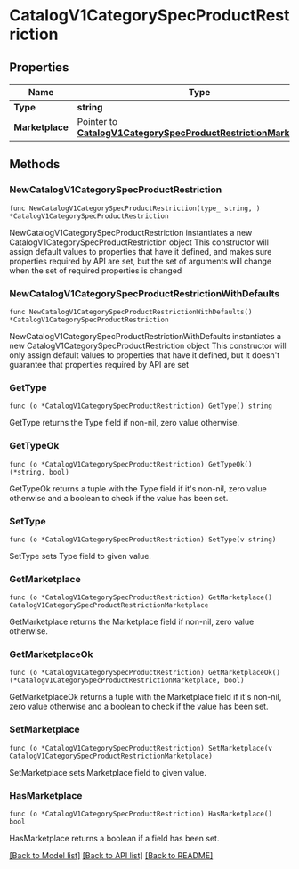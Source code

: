 # CatalogV1CategorySpecProductRestriction

## Properties

Name | Type | Description | Notes
------------ | ------------- | ------------- | -------------
**Type** | **string** |  | 
**Marketplace** | Pointer to [**CatalogV1CategorySpecProductRestrictionMarketplace**](CatalogV1CategorySpecProductRestrictionMarketplace.md) |  | [optional] 

## Methods

### NewCatalogV1CategorySpecProductRestriction

`func NewCatalogV1CategorySpecProductRestriction(type_ string, ) *CatalogV1CategorySpecProductRestriction`

NewCatalogV1CategorySpecProductRestriction instantiates a new CatalogV1CategorySpecProductRestriction object
This constructor will assign default values to properties that have it defined,
and makes sure properties required by API are set, but the set of arguments
will change when the set of required properties is changed

### NewCatalogV1CategorySpecProductRestrictionWithDefaults

`func NewCatalogV1CategorySpecProductRestrictionWithDefaults() *CatalogV1CategorySpecProductRestriction`

NewCatalogV1CategorySpecProductRestrictionWithDefaults instantiates a new CatalogV1CategorySpecProductRestriction object
This constructor will only assign default values to properties that have it defined,
but it doesn't guarantee that properties required by API are set

### GetType

`func (o *CatalogV1CategorySpecProductRestriction) GetType() string`

GetType returns the Type field if non-nil, zero value otherwise.

### GetTypeOk

`func (o *CatalogV1CategorySpecProductRestriction) GetTypeOk() (*string, bool)`

GetTypeOk returns a tuple with the Type field if it's non-nil, zero value otherwise
and a boolean to check if the value has been set.

### SetType

`func (o *CatalogV1CategorySpecProductRestriction) SetType(v string)`

SetType sets Type field to given value.


### GetMarketplace

`func (o *CatalogV1CategorySpecProductRestriction) GetMarketplace() CatalogV1CategorySpecProductRestrictionMarketplace`

GetMarketplace returns the Marketplace field if non-nil, zero value otherwise.

### GetMarketplaceOk

`func (o *CatalogV1CategorySpecProductRestriction) GetMarketplaceOk() (*CatalogV1CategorySpecProductRestrictionMarketplace, bool)`

GetMarketplaceOk returns a tuple with the Marketplace field if it's non-nil, zero value otherwise
and a boolean to check if the value has been set.

### SetMarketplace

`func (o *CatalogV1CategorySpecProductRestriction) SetMarketplace(v CatalogV1CategorySpecProductRestrictionMarketplace)`

SetMarketplace sets Marketplace field to given value.

### HasMarketplace

`func (o *CatalogV1CategorySpecProductRestriction) HasMarketplace() bool`

HasMarketplace returns a boolean if a field has been set.


[[Back to Model list]](../README.md#documentation-for-models) [[Back to API list]](../README.md#documentation-for-api-endpoints) [[Back to README]](../README.md)


